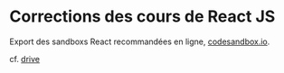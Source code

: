 # Corrections des cours de React JS

Export des sandboxs React recommandées en ligne, [codesandbox.io](https://codesandbox.io/s/new).

cf. [drive](https://drive.google.com/drive/folders/1SjX5qvEGVMGbZiB5eq0cEIo_LuZ5-7-7)
